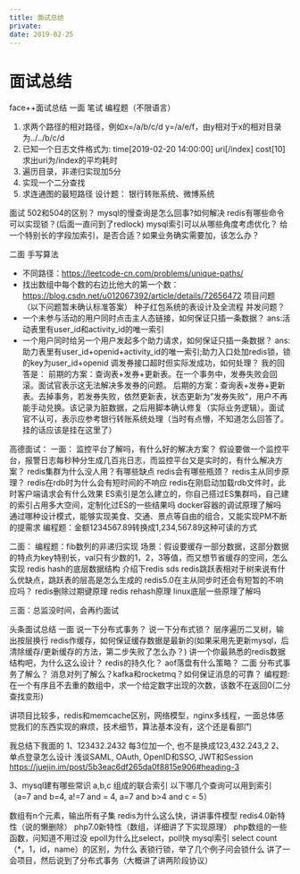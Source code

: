 ```yaml
---
title: 面试总结
private:
date: 2019-02-25
---
```

# 面试总结
face++面试总结
一面
笔试
编程题（不限语言）
1. 求两个路径的相对路径，例如x=/a/b/c/d y=/a/e/f，由y相对于x的相对目录为../../b/c/d
2. 已知一个日志文件格式为: time[2019-02-20 14:00:00] uri[/index] cost[10]  求出uri为/index的平均耗时
3. 遍历目录，非递归实现加5分
4. 实现一个二分查找
5. 求连通图的最短路径
设计题：
银行转账系统、微博系统

面试
502和504的区别？
mysql的慢查询是怎么回事?如何解决
redis有哪些命令可以实现锁？(后面一直问到了redlock)
mysql索引可以从哪些角度考虑优化？
给一个特别长的字段加索引，是否合适？如果业务确实需要加，该怎么办？

二面
手写算法
* 不同路径：https://leetcode-cn.com/problems/unique-paths/
* 找出数组中每个数的右边比他大的第一个数：https://blog.csdn.net/u012067392/article/details/72656472
项目问题（以下问题暂未确认标准答案）
种子红包系统的表设计及全流程
并发问题？
* 一个未参与活动的用户同时点击主人态链接，如何保证只插一条数据？
        ans:活动表里有user_id和activity_id的唯一索引
* 一个用户同时给另一个用户发起多个助力请求，如何保证只插一条数据？
       ans: 助力表里有user_id+openid+activity_id的唯一索引;助力入口处加redis锁，锁的key为user_id+openid
调发券接口超时但实际发成功，如何处理？
我的回答是：
前期的方案：查询表+发券+更新表。在一个事务中，发券失败会回滚。面试官表示这无法解决多发券的问题。
后期的方案：查询表+发券+更新表。去掉事务，若发券失败，依然更新表，状态更新为”发券失败“，用户不再能手动兑换。该记录为脏数据，之后用脚本确认修复（实际业务逻辑）。面试官不认可，表示应参考银行转账系统处理（当时有点懵，不知道怎么回答了。挂的话应该是挂在这里了）


高德面试：
一面：
监控平台了解吗，有什么好的解决方案？
假设要做一个监控平台，报警日志每秒种分生成几百兆日志，而监控平台又是实时的，有什么解决方案？
redis集群为什么没人用？有哪些缺点
redis会有哪些瓶颈？
redis主从同步原理？
redis在rdb时为什么会有短时间的不响应
redis在刚启动加载rdb文件时，此时客户端请求会有什么效果
ES索引是怎么建立的，你自己搭过ES集群吗，自己建的索引占用多大空间，定制化过ES的一些结果吗
docker容器的调试原理了解吗
通过哪种设计模式，能够实现美食、交通、景点等自由的组合，又能实现PM不断的提需求
编程题：金额1234567.89转换成1,234,567.89这种可读的方式

二面：
编程题：fib数列的非递归实现
场景：假设要缓存一部分数据，这部分数据的特点为key特别长，val只有少数的1，2，3等值，而又想节省缓存的空间，怎么实现
redis hash的底层数据结构
介绍下redis sds
redis跳跃表相对于树来说有什么优缺点，跳跃表的层高是怎么生成的
redis5.0在主从同步时还会有短暂的不响应吗？
redis删除过期键原理
redis rehash原理
linux底层一些原理了解吗

三面：总监没时间，会再约面试


头条面试总结
一面
说一下分布式事务？
说一下分布式锁？
层序遍历二叉树，输出按层换行
redis作缓存，如何保证缓存数据是最新的(如果采用先更新mysql，后清除缓存/更新缓存的方法，第二步失败了怎么办？)
讲一个你最熟悉的redis数据结构吧，为什么这么设计？
redis的持久化？
aof落盘有什么策略？
二面
分布式事务了解么？
消息对列了解么？kafka和rocketmq？如何保证消息的可靠？
编程题:在一个有序且不去重的数组中，求一个给定数字出现的次数，该数不在返回0(二分查找变形)


讲项目比较多，redis和memcache区别，网络模型，nginx多线程，一面总体感觉我们的东西实现的麻烦，技术细节，算法基本没有，这个还是看部门


我总结下我面的
1、123432.2432 每3位加一个, 也不是换成123,432.243,2
2、单点登录怎么设计
    浅谈SAML, OAuth, OpenID和SSO, JWT和Session
    https://juejin.im/post/5b3eac6df265da0f8815e906#heading-3

3、mysql建有哪些常识 a,b,c 组成的联合索引 以下哪几个查询可以用到索引 （a=7 and b=4, a!=7 and  = 4, a=7 and b>4 and c = 5）



数组有n个元素，输出所有子集
redis为什么这么快，讲讲事件模型
redis4.0新特性（说的懒删除）
php7.0新特性（数组，详细讲了下实现原理）
php数组的一些函数，问知道不用过没
epoll为什么比select，poll快
mysql索引
select count（*，1，id，name）的区别，为什么
表锁行锁，举了几个例子问会锁什么
讲了一会项目，然后说到了分布式事务（大概讲了讲两阶段协议）